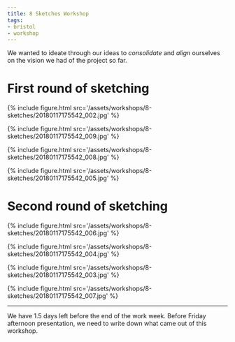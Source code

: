 ```yaml
---
title: 8 Sketches Workshop
tags:
- bristol
- workshop
---
```


We wanted to ideate through our ideas to _consolidate_ and _align_ ourselves on the vision we had of the project so far.

# First round of sketching

{% include figure.html src='/assets/workshops/8-sketches/20180117175542_002.jpg' %}

{% include figure.html src='/assets/workshops/8-sketches/20180117175542_009.jpg' %}

{% include figure.html src='/assets/workshops/8-sketches/20180117175542_008.jpg' %}

{% include figure.html src='/assets/workshops/8-sketches/20180117175542_005.jpg' %}

# Second round of sketching

{% include figure.html src='/assets/workshops/8-sketches/20180117175542_006.jpg' %}

{% include figure.html src='/assets/workshops/8-sketches/20180117175542_004.jpg' %}

{% include figure.html src='/assets/workshops/8-sketches/20180117175542_003.jpg' %}

{% include figure.html src='/assets/workshops/8-sketches/20180117175542_007.jpg' %}

---

We have 1.5 days left before the end of the work week. Before Friday afternoon presentation, we need to write down what came out of this workshop.
